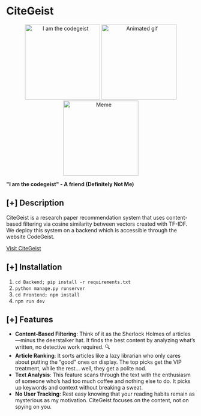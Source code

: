 # CiteGeist

<div align="center">
  <img src="https://encrypted-tbn0.gstatic.com/images?q=tbn:ANd9GcQI3GJO08cT7TPyESpj95qMI4aucyjGbt2z8A&s" alt="I am the codegeist" width="200" />
  <img src="https://miro.medium.com/v2/da:true/resize:fit:499/0*5c0EFFAYszh03b4J.gif" alt="Animated gif" width="200" />
  <img src="https://i.kym-cdn.com/entries/icons/facebook/000/034/196/cover2.jpg" alt="Meme" width="200" />
</div>

**"I am the codegeist" - A friend (Definitely Not Me)**

## [+] Description
CiteGeist is a research paper recommendation system that uses content-based filtering via cosine similarity between vectors created with TF-IDF. We deploy this system on a backend which is accessible through the website CodeGeist.

[Visit CiteGeist](https://citegeist.onrender.com/)

## [+] Installation
1. `cd Backend; pip install -r requirements.txt`
2. `python manage.py runserver`
3. `cd Frontend; npm install`
4. `npm run dev`

## [+] Features
- **Content-Based Filtering**: Think of it as the Sherlock Holmes of articles—minus the deerstalker hat. It finds the best content by analyzing what’s written, no detective work required. 🔍
- **Article Ranking**: It sorts articles like a lazy librarian who only cares about putting the “good” ones on display. The top picks get the VIP treatment, while the rest… well, they get a polite nod.
- **Text Analysis**: This feature scans through the text with the enthusiasm of someone who’s had too much coffee and nothing else to do. It picks up keywords and context without breaking a sweat.
- **No User Tracking**: Rest easy knowing that your reading habits remain as mysterious as my motivation. CiteGeist focuses on the content, not on spying on you.

